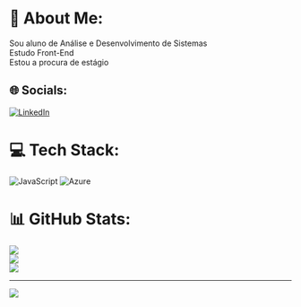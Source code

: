 # 💫 About Me:
Sou aluno de Análise e Desenvolvimento de Sistemas<br>Estudo Front-End<br>Estou a procura de estágio


## 🌐 Socials:
[![LinkedIn](https://img.shields.io/badge/LinkedIn-%230077B5.svg?logo=linkedin&logoColor=white)](https://linkedin.com/in/https://www.linkedin.com/in/victor-barbosa-alves-89b947142/) 

# 💻 Tech Stack:
![JavaScript](https://img.shields.io/badge/javascript-%23323330.svg?style=for-the-badge&logo=javascript&logoColor=%23F7DF1E) ![Azure](https://img.shields.io/badge/azure-%230072C6.svg?style=for-the-badge&logo=microsoftazure&logoColor=white)
# 📊 GitHub Stats:
![](https://github-readme-stats.vercel.app/api?username=victorbalves&theme=gruvbox&hide_border=true&include_all_commits=false&count_private=false)<br/>
![](https://github-readme-streak-stats.herokuapp.com/?user=victorbalves&theme=gruvbox&hide_border=true)<br/>
![](https://github-readme-stats.vercel.app/api/top-langs/?username=victorbalves&theme=gruvbox&hide_border=true&include_all_commits=false&count_private=false&layout=compact)

---
[![](https://visitcount.itsvg.in/api?id=victorbalves&icon=0&color=0)](https://visitcount.itsvg.in)

<!-- Proudly created with GPRM ( https://gprm.itsvg.in ) -->
